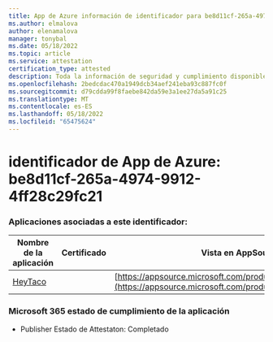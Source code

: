 ```yaml
---
title: App de Azure información de identificador para be8d11cf-265a-4974-9912-4ff28c29fc21
ms.author: elmalova
author: elenamalova
manager: tonybal
ms.date: 05/18/2022
ms.topic: article
ms.service: attestation
certification_type: attested
description: Toda la información de seguridad y cumplimiento disponible para be8d11cf-265a-4974-9912-4ff28c29fc21.
ms.openlocfilehash: 2bedcdac470a1949dcb34aef241eba93c887fc0f
ms.sourcegitcommit: d79cdda99f8faebe842da59e3a1ee27da5a91c25
ms.translationtype: MT
ms.contentlocale: es-ES
ms.lasthandoff: 05/18/2022
ms.locfileid: "65475624"
---
```

# <a name="azure-app-id-be8d11cf-265a-4974-9912-4ff28c29fc21"></a>identificador de App de Azure: be8d11cf-265a-4974-9912-4ff28c29fc21


### <a name="apps-associated-with-this-id"></a>Aplicaciones asociadas a este identificador:
| **Nombre de la aplicación** | **Certificado** | **Vista en AppSource** |
|--------------|---------------|-----------------------|
| [HeyTaco](../forward/WA200001346.md) |  | [https://appsource.microsoft.com/product/office/WA200001346](https://appsource.microsoft.com/product/office/WA200001346) |

### <a name="microsoft-365-app-compliance-status"></a>Microsoft 365 estado de cumplimiento de la aplicación
- Publisher Estado de Attestaton: Completado
